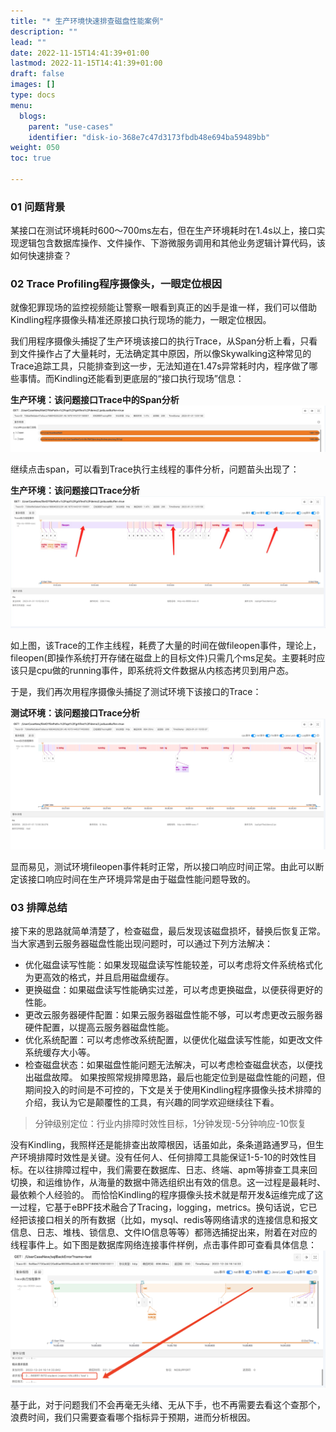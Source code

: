 ```yaml
---
title: "* 生产环境快速排查磁盘性能案例"
description: ""
lead: ""
date: 2022-11-15T14:41:39+01:00
lastmod: 2022-11-15T14:41:39+01:00
draft: false
images: []
type: docs
menu:
  blogs:
    parent: "use-cases"
    identifier: "disk-io-368e7c47d3173fbdb48e694ba59489bb"
weight: 050
toc: true

---
```


### 01 问题背景
某接口在测试环境耗时600～700ms左右，但在生产环境耗时在1.4s以上，接口实现逻辑包含数据库操作、文件操作、下游微服务调用和其他业务逻辑计算代码，该如何快速排查？


### 02 Trace Profiling程序摄像头，一眼定位根因
就像犯罪现场的监控视频能让警察一眼看到真正的凶手是谁一样，我们可以借助Kindling程序摄像头精准还原接口执行现场的能力，一眼定位根因。

我们用程序摄像头捕捉了生产环境该接口的执行Trace，从Span分析上看，只看到文件操作占了大量耗时，无法确定其中原因，所以像Skywalking这种常见的Trace追踪工具，只能排查到这一步，无法知道在1.47s异常耗时内，程序做了哪些事情。而Kindling还能看到更底层的“接口执行现场”信息：

**生产环境：该问题接口Trace中的Span分析**
![image.png](1.png)


继续点击span，可以看到Trace执行主线程的事件分析，问题苗头出现了：

**生产环境：该问题接口Trace分析**
![image.png](2.png)


如上图，该Trace的工作主线程，耗费了大量的时间在做fileopen事件，理论上，fileopen(即操作系统打开存储在磁盘上的目标文件)只需几个ms足矣。主要耗时应该只是cpu做的running事件，即系统将文件数据从内核态拷贝到用户态。


于是，我们再次用程序摄像头捕捉了测试环境下该接口的Trace：

**测试环境：该问题接口Trace分析**
![image.png](3.png)

显而易见，测试环境fileopen事件耗时正常，所以接口响应时间正常。由此可以断定该接口响应时间在生产环境异常是由于磁盘性能问题导致的。

### 03 排障总结
接下来的思路就简单清楚了，检查磁盘，最后发现该磁盘损坏，替换后恢复正常。当大家遇到云服务器磁盘性能出现问题时，可以通过下列方法解决：

- 优化磁盘读写性能：如果发现磁盘读写性能较差，可以考虑将文件系统格式化为更高效的格式，并且启用磁盘缓存。
- 更换磁盘：如果磁盘读写性能确实过差，可以考虑更换磁盘，以便获得更好的性能。
- 更改云服务器硬件配置：如果云服务器磁盘性能不够，可以考虑更改云服务器硬件配置，以提高云服务器磁盘性能。
- 优化系统配置：可以考虑修改系统配置，以便优化磁盘读写性能，如更改文件系统缓存大小等。
- 检查磁盘状态：如果磁盘性能问题无法解决，可以考虑检查磁盘状态，以便找出磁盘故障。
如果按照常规排障思路，最后也能定位到是磁盘性能的问题，但期间投入的时间是不可控的，下文是关于使用Kindling程序摄像头技术排障的介绍，我认为它是颠覆性的工具，有兴趣的同学欢迎继续往下看。

> 分钟级别定位：行业内排障时效性目标，1分钟发现-5分钟响应-10恢复

没有Kindling，我照样还是能排查出故障根因，话虽如此，条条道路通罗马，但生产环境排障时效性是关键。没有任何人、任何排障工具能保证1-5-10的时效性目标。在以往排障过程中，我们需要在数据库、日志、终端、apm等排查工具来回切换，和运维协作，从海量的数据中筛选组织出有效的信息。这一过程是最耗时、最依赖个人经验的。
而恰恰Kindling的程序摄像头技术就是帮开发&运维完成了这一过程，它基于eBPF技术融合了Tracing，logging，metrics。换句话说，它已经把该接口相关的所有数据（比如，mysql、redis等网络请求的连接信息和报文信息、日志、堆栈、锁信息、文件IO信息等等）都筛选捕捉出来，附着在对应的线程事件上。如下图是数据库网络连接事件样例，点击事件即可查看具体信息：
![image.png](4.png)

基于此，对于问题我们不会再毫无头绪、无从下手，也不再需要去看这个查那个，浪费时间，我们只需要查看哪个指标异于预期，进而分析根因。

